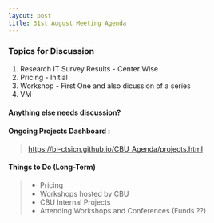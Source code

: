 ```yaml
---
layout: post
title: 31st August Meeting Agenda
---
```

### Topics for Discussion

1. Research IT Survey Results - Center Wise
2. Pricing - Initial
3. Workshop - First One and also dicussion of a series
4. VM 

#### Anything else needs discussion?

#### Ongoing Projects Dashboard :

> https://bi-ctsicn.github.io/CBU_Agenda/projects.html

#### Things to Do (Long-Term)
> - Pricing
> - Workshops hosted by CBU
> - CBU Internal Projects 
> - Attending Workshops and Conferences (Funds ??)
